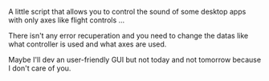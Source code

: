 A little script that allows you to control the sound of some desktop apps with only axes like flight controls ...

There isn't any error recuperation and you need to change the datas like what controller is used and what axes are used.

Maybe I'll dev an user-friendly GUI but not today and not tomorrow because I don't care of you.
